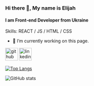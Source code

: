 ### Hi there 👋, My name is Elijah
#### I am Front-end Developer from Ukraine

Skills: REACT / JS / HTML / CSS

- 🔭 I’m currently working on this page. 


[<img src='https://cdn.jsdelivr.net/npm/simple-icons@3.0.1/icons/github.svg' alt='github' height='40'>](https://github.com/Elijah-Vakulenko)  [<img src='https://cdn.jsdelivr.net/npm/simple-icons@3.0.1/icons/linkedin.svg' alt='linkedin' height='40'>](https://www.linkedin.com/in/https://www.linkedin.com/in/illia-vakulenko-9515a82a5//)  

[![Top Langs](https://github-readme-stats.vercel.app/api/top-langs/?username=Elijah-Vakulenko)](https://github.com/anuraghazra/github-readme-stats)

![GitHub stats](https://github-readme-stats.vercel.app/api?username=Elijah-Vakulenko&show_icons=true)  

